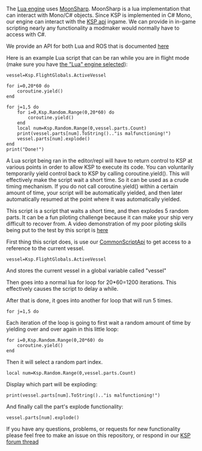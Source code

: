 The [Lua engine](https://www.lua.org/manual/5.2/) uses [MoonSharp](http://www.moonsharp.org/). MoonSharp is a lua implementation
that can interact with Mono/C# objects. Since KSP is implemented in C# Mono, our engine can interact with the [KSP api](https://kerbalspaceprogram.com/api/annotated.html) ingame. We can provide in in-game scripting nearly any functionality a modmaker would normally have to access with C#.

We provide an API for both Lua and ROS that is documented [here](https://github.com/evandisoft/RedOnion/blob/master/CommonScriptApi.md)

Here is an example Lua script that can be ran while you are in flight mode (make sure you have [the "Lua" engine selected](https://github.com/evandisoft/RedOnion/blob/master/TroubleShooting.md#script-wont-work)):
```
vessel=Ksp.FlightGlobals.ActiveVessel

for i=0,20*60 do
    coroutine.yield()
end

for j=1,5 do
    for i=0,Ksp.Random.Range(0,20*60) do
        coroutine.yield()
    end
    local num=Ksp.Random.Range(0,vessel.parts.Count)
    print(vessel.parts[num].ToString().."is malfunctioning!")
    vessel.parts[num].explode()
end
print("Done!")
```

A Lua script being ran in the editor/repl will have to return control to KSP at various points in order to allow KSP to execute its code. You can voluntarily temporarily yield control back to KSP by calling coroutine.yield(). This will effectively make the script wait a short time. So it can be used as a crude timing mechanism. If you do not call coroutine.yield() within a certain amount of time, your script will be automatically yielded, and then later automatically resumed at the point where it was automatically yielded.

This script is a script that waits a short time, and then explodes 5 random parts. It can be a fun piloting challenge because
it can make your ship very difficult to recover from. A video demonstration of my poor piloting skills being put to the test by this script is [here](https://www.youtube.com/watch?v=CDBNb6jR_Cc)

First thing this script does, is use our [CommonScriptApi](https://github.com/evandisoft/RedOnion/blob/master/CommonScriptApi.md) to
get access to a reference to the current vessel.

```
vessel=Ksp.FlightGlobals.ActiveVessel
```
And stores the current vessel in a global variable called "vessel"

Then goes into a normal lua for loop for 20*60=1200 iterations. This effectively causes the script to delay a while.

After that is done, it goes into another for loop that will run 5 times.
```
for j=1,5 do
```

Each iteration of the loop is going to first wait a random amount of time by yielding over and over again in this little loop:
```
for i=0,Ksp.Random.Range(0,20*60) do
    coroutine.yield()
end
```

Then it will select a random part index.
```
local num=Ksp.Random.Range(0,vessel.parts.Count)
```

Display which part will be exploding:
```
print(vessel.parts[num].ToString().."is malfunctioning!")
```

And finally call the part's explode functionality:
```
vessel.parts[num].explode()
```

If you have any questions, problems, or requests for new functionality please feel free to make an issue on this repository, or respond in our [KSP forum thread](https://forum.kerbalspaceprogram.com/index.php?/topic/183050-wipalpha-release-020-redonion-unrestricted-in-game-scripting-with-repl-and-live-editing-with-intellisense-lua-and-a-custom-jsruby-like-language-implemented/)
